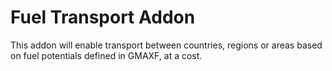 # Fuel Transport Addon

This addon will enable transport between countries, regions or areas based on fuel potentials defined in GMAXF, at a cost.